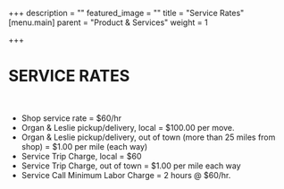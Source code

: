 +++
description = ""
featured_image = ""
title = "Service Rates"
[menu.main]
parent = "Product & Services"
weight = 1

+++
# SERVICE RATES

​

* Shop service rate = $60/hr
* Organ & Leslie pickup/delivery, local = $100.00 per move.
* Organ & Leslie pickup/delivery, out of town (more than 25 miles from shop) = $1.00 per mile (each way)
* Service Trip Charge, local = $60
* Service Trip Charge, out of town = $1.00 per mile each way
* Service Call Minimum Labor Charge = 2 hours @ $60/hr.